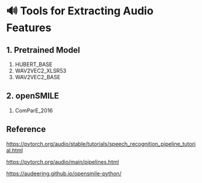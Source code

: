 # 🔊 Tools for Extracting Audio Features


## 1. Pretrained Model 
1. HUBERT_BASE
2. WAV2VEC2_XLSR53
3. WAV2VEC2_BASE

## 2. openSMILE 
1. ComParE_2016


## Reference

https://pytorch.org/audio/stable/tutorials/speech_recognition_pipeline_tutorial.html

https://pytorch.org/audio/main/pipelines.html

https://audeering.github.io/opensmile-python/
